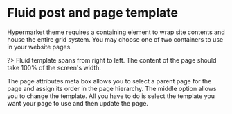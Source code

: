# Fluid post and page template

Hypermarket theme requires a containing element to wrap site contents and house the entire grid system. You may choose one of two containers to use in your website pages.

?> Fluid template spans from right to left. The content of the page should take 100% of the screen's width.

The page attributes meta box allows you to select a parent page for the page and assign its order in the page hierarchy. The middle option allows you to change the template. All you have to do is select the template you want your page to use and then update the page.
